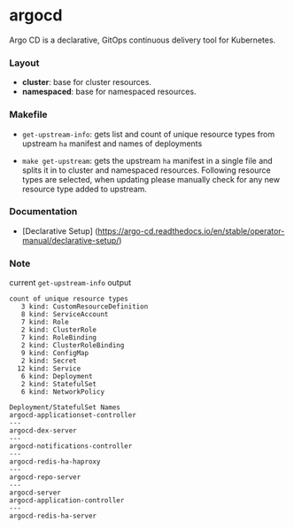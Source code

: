 # argocd
Argo CD is a declarative, GitOps continuous delivery tool for Kubernetes.


### Layout
- __cluster__: base for cluster resources.
- __namespaced__: base for namespaced resources.

### Makefile
- `get-upstream-info`: gets list and count of unique resource types from upstream `ha` manifest
and names of deployments

- `make get-upstream`: gets the upstream `ha` manifest in a single file and splits it 
in to cluster and namespaced resources. 
Following resource types are selected, when updating please manually check for 
any new resource type added to upstream. 

### Documentation
* [Declarative Setup] (https://argo-cd.readthedocs.io/en/stable/operator-manual/declarative-setup/)

### Note
current `get-upstream-info` output
```
count of unique resource types
   3 kind: CustomResourceDefinition
   8 kind: ServiceAccount
   7 kind: Role
   2 kind: ClusterRole
   7 kind: RoleBinding
   2 kind: ClusterRoleBinding
   9 kind: ConfigMap
   2 kind: Secret
  12 kind: Service
   6 kind: Deployment
   2 kind: StatefulSet
   6 kind: NetworkPolicy

Deployment/StatefulSet Names
argocd-applicationset-controller
---
argocd-dex-server
---
argocd-notifications-controller
---
argocd-redis-ha-haproxy
---
argocd-repo-server
---
argocd-server
argocd-application-controller
---
argocd-redis-ha-server
```
